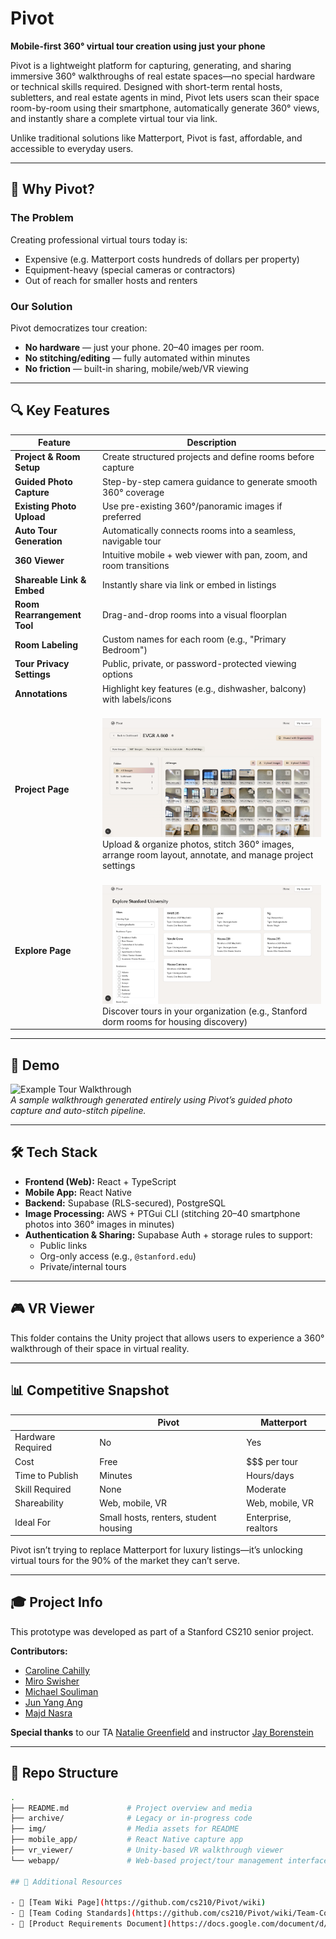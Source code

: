 # Pivot

**Mobile-first 360° virtual tour creation using just your phone**

Pivot is a lightweight platform for capturing, generating, and sharing immersive 360° walkthroughs of real estate spaces—no special hardware or technical skills required. Designed with short-term rental hosts, subletters, and real estate agents in mind, Pivot lets users scan their space room-by-room using their smartphone, automatically generate 360° views, and instantly share a complete virtual tour via link.

Unlike traditional solutions like Matterport, Pivot is fast, affordable, and accessible to everyday users.

---

## 🚀 Why Pivot?

### The Problem  
Creating professional virtual tours today is:
- Expensive (e.g. Matterport costs hundreds of dollars per property)
- Equipment-heavy (special cameras or contractors)
- Out of reach for smaller hosts and renters

### Our Solution  
Pivot democratizes tour creation:
- **No hardware** — just your phone. 20–40 images per room.
- **No stitching/editing** — fully automated within minutes
- **No friction** — built-in sharing, mobile/web/VR viewing

---

## 🔍 Key Features

| Feature | Description |
|--------|-------------|
| **Project & Room Setup** | Create structured projects and define rooms before capture |
| **Guided Photo Capture** | Step-by-step camera guidance to generate smooth 360° coverage |
| **Existing Photo Upload** | Use pre-existing 360°/panoramic images if preferred |
| **Auto Tour Generation** | Automatically connects rooms into a seamless, navigable tour |
| **360 Viewer** | Intuitive mobile + web viewer with pan, zoom, and room transitions |
| **Shareable Link & Embed** | Instantly share via link or embed in listings |
| **Room Rearrangement Tool** | Drag-and-drop rooms into a visual floorplan |
| **Room Labeling** | Custom names for each room (e.g., "Primary Bedroom") |
| **Tour Privacy Settings** | Public, private, or password-protected viewing options |
| **Annotations** | Highlight key features (e.g., dishwasher, balcony) with labels/icons |
| **Project Page** | <br>![Project Page](img/readme/project.png)<br>Upload & organize photos, stitch 360° images, arrange room layout, annotate, and manage project settings |
| **Explore Page** | <br>![Explore Page](img/readme/explore.png)<br>Discover tours in your organization (e.g., Stanford dorm rooms for housing discovery) |

---

## 🧪 Demo

![Example Tour Walkthrough](img/readme/example%20tour.gif)  
*A sample walkthrough generated entirely using Pivot’s guided photo capture and auto-stitch pipeline.*

---

## 🛠️ Tech Stack

- **Frontend (Web):** React + TypeScript
- **Mobile App:** React Native
- **Backend:** Supabase (RLS-secured), PostgreSQL
- **Image Processing:** AWS + PTGui CLI (stitching 20–40 smartphone photos into 360° images in minutes)
- **Authentication & Sharing:** Supabase Auth + storage rules to support:
  - Public links
  - Org-only access (e.g., `@stanford.edu`)
  - Private/internal tours

---

## 🎮 VR Viewer

This folder contains the Unity project that allows users to experience a 360° walkthrough of their space in virtual reality.

---

## 📊 Competitive Snapshot

|                    | **Pivot** | **Matterport** |
|--------------------|-----------|----------------|
| Hardware Required  | No        | Yes            |
| Cost               | Free      | $$$ per tour   |
| Time to Publish    | Minutes   | Hours/days     |
| Skill Required     | None      | Moderate       |
| Shareability       | Web, mobile, VR | Web, mobile, VR |
| Ideal For          | Small hosts, renters, student housing | Enterprise, realtors |

Pivot isn’t trying to replace Matterport for luxury listings—it’s unlocking virtual tours for the 90% of the market they can’t serve.

---

## 🎓 Project Info

This prototype was developed as part of a Stanford CS210 senior project.

**Contributors:**
- [Caroline Cahilly](https://github.com/ccahilly)  
- [Miro Swisher](https://github.com/MiroSwisher)  
- [Michael Souliman](https://github.com/michaelsouliman)  
- [Jun Yang Ang](https://github.com/theviciouscircle)  
- [Majd Nasra](https://github.com/majdnasra2)

**Special thanks** to our TA [Natalie Greenfield](https://github.com/natalieg1) and instructor [Jay Borenstein](https://github.com/JBB)

---

## 📁 Repo Structure

```bash
.
├── README.md             # Project overview and media
├── archive/              # Legacy or in-progress code
├── img/                  # Media assets for README
├── mobile_app/           # React Native capture app
├── vr_viewer/            # Unity-based VR walkthrough viewer
└── webapp/               # Web-based project/tour management interface

## 📎 Additional Resources

- 📘 [Team Wiki Page](https://github.com/cs210/Pivot/wiki)  
- 📐 [Team Coding Standards](https://github.com/cs210/Pivot/wiki/Team-Coding-Standards)  
- 📄 [Product Requirements Document](https://docs.google.com/document/d/1jG3TpzOdq8mq9hlyTwwn-EBwxiXAfL_b9FL28QPo6WE/edit?tab=t.0#heading=h.p6o1yo1yd1du)